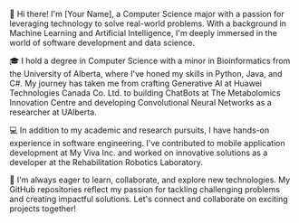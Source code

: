 👋 Hi there! I'm [Your Name], a Computer Science major with a passion for leveraging technology to solve real-world problems. With a background in Machine Learning and Artificial Intelligence, I'm deeply immersed in the world of software development and data science.

🎓 I hold a degree in Computer Science with a minor in Bioinformatics from the University of Alberta, where I've honed my skills in Python, Java, and C#. My journey has taken me from crafting Generative AI at Huawei Technologies Canada Co. Ltd. to building ChatBots at The Metabolomics Innovation Centre and developing Convolutional Neural Networks as a researcher at UAlberta.

💻 In addition to my academic and research pursuits, I have hands-on experience in software engineering. I've contributed to mobile application development at My Viva Inc. and worked on innovative solutions as a developer at the Rehabilitation Robotics Laboratory.

🚀 I'm always eager to learn, collaborate, and explore new technologies. My GitHub repositories reflect my passion for tackling challenging problems and creating impactful solutions. Let's connect and collaborate on exciting projects together!

<!--
**navdeep5/navdeep5** is a ✨ _special_ ✨ repository because its `README.md` (this file) appears on your GitHub profile.

Here are some ideas to get you started:

- 🔭 I’m currently working on ...
- 🌱 I’m currently learning ...
- 👯 I’m looking to collaborate on ...
- 🤔 I’m looking for help with ...
- 💬 Ask me about ...
- 📫 How to reach me: ...
- 😄 Pronouns: ...
- ⚡ Fun fact: ...
-->
